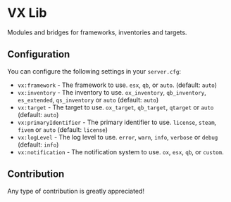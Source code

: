 # VX Lib
Modules and bridges for frameworks, inventories and targets.

## Configuration
You can configure the following settings in your `server.cfg`:

- `vx:framework` - The framework to use. `esx`, `qb`, or `auto`. (default: `auto`)
- `vx:inventory` - The inventory to use. `ox_inventory`, `qb_inventory`, `es_extended`, `qs_inventory` or `auto` (default: `auto`)
- `vx:target` - The target to use. `ox_target`, `qb_target`, `qtarget` or `auto` (default: `auto`)
- `vx:primaryIdentifier` - The primary identifier to use. `license`, `steam`, `fivem` or `auto` (default: `license`)
- `vx:logLevel` - The log level to use. `error`, `warn`, `info`, `verbose` or `debug` (default: `info`)
- `vx:notification` - The notification system to use. `ox`, `esx`, `qb`, or `custom`.

## Contribution
Any type of contribution is greatly appreciated!
